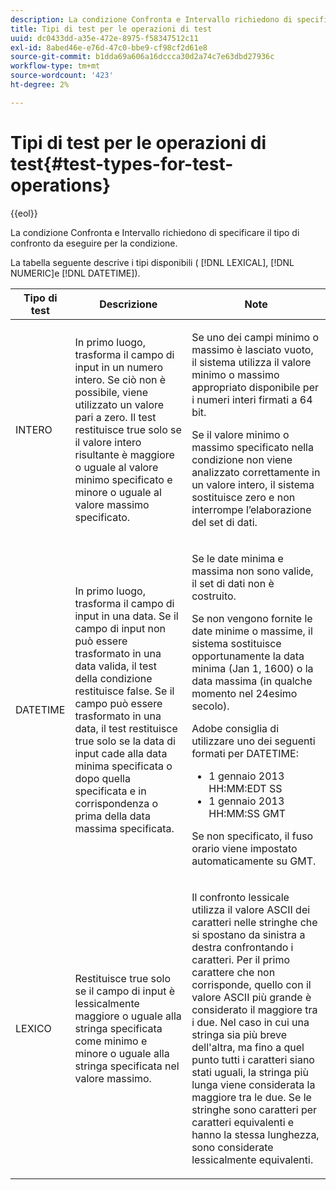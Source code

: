 ```yaml
---
description: La condizione Confronta e Intervallo richiedono di specificare il tipo di confronto da eseguire per la condizione.
title: Tipi di test per le operazioni di test
uuid: dc0433dd-a35e-472e-8975-f58347512c11
exl-id: 8abed46e-e76d-47c0-bbe9-cf98cf2d61e8
source-git-commit: b1dda69a606a16dccca30d2a74c7e63dbd27936c
workflow-type: tm+mt
source-wordcount: '423'
ht-degree: 2%

---
```


# Tipi di test per le operazioni di test{#test-types-for-test-operations}

{{eol}}

La condizione Confronta e Intervallo richiedono di specificare il tipo di confronto da eseguire per la condizione.

La tabella seguente descrive i tipi disponibili ( [!DNL LEXICAL], [!DNL NUMERIC]e [!DNL DATETIME]).

<table id="table_1B3AD8BDF0414D0AB8EE0E6D1B53E2CE"> 
 <thead> 
  <tr> 
   <th colname="col1" class="entry"> Tipo di test </th> 
   <th colname="col2" class="entry"> Descrizione </th> 
   <th colname="col3" class="entry"> Note </th> 
  </tr> 
 </thead>
 <tbody> 
  <tr> 
   <td colname="col1"> <p><span class="wintitle"> INTERO</span> </p> </td> 
   <td colname="col2"> <p>In primo luogo, trasforma il campo di input in un numero intero. Se ciò non è possibile, viene utilizzato un valore pari a zero. Il test restituisce true solo se il valore intero risultante è maggiore o uguale al valore minimo specificato e minore o uguale al valore massimo specificato. </p> </td> 
   <td colname="col3"> <p>Se uno dei campi minimo o massimo è lasciato vuoto, il sistema utilizza il valore minimo o massimo appropriato disponibile per i numeri interi firmati a 64 bit. </p> <p> Se il valore minimo o massimo specificato nella condizione non viene analizzato correttamente in un valore intero, il sistema sostituisce zero e non interrompe l’elaborazione del set di dati. </p> </td> 
  </tr> 
  <tr> 
   <td colname="col1"> <p><span class="wintitle"> DATETIME</span> </p> </td> 
   <td colname="col2"> <p>In primo luogo, trasforma il campo di input in una data. Se il campo di input non può essere trasformato in una data valida, il test della condizione restituisce false. Se il campo può essere trasformato in una data, il test restituisce true solo se la data di input cade alla data minima specificata o dopo quella specificata e in corrispondenza o prima della data massima specificata. </p> </td> 
   <td colname="col3"> <p>Se le date minima e massima non sono valide, il set di dati non è costruito. </p> <p> Se non vengono fornite le date minime o massime, il sistema sostituisce opportunamente la data minima (Jan 1, 1600) o la data massima (in qualche momento nel 24esimo secolo). </p> <p> Adobe consiglia di utilizzare uno dei seguenti formati per <span class="wintitle"> DATETIME</span>: </p> 
    <ul id="ul_44F469CC5D974382AF70D7B1975CF077"> 
     <li id="li_DB5FD4AFD6B34436ACD7C13282F64956"> 1 gennaio 2013 HH:MM:EDT SS </li> 
     <li id="li_307580C3F97D495BB16F1212DB38CE37"> 1 gennaio 2013 HH:MM:SS GMT </li> 
    </ul> <p> Se non specificato, il fuso orario viene impostato automaticamente su GMT. </p> </td> 
  </tr> 
  <tr> 
   <td colname="col1"> <p><span class="wintitle"> LEXICO</span> </p> </td> 
   <td colname="col2"> <p>Restituisce true solo se il campo di input è lessicalmente maggiore o uguale alla stringa specificata come minimo e minore o uguale alla stringa specificata nel valore massimo. </p> </td> 
   <td colname="col3"> <p>Il confronto lessicale utilizza il valore ASCII dei caratteri nelle stringhe che si spostano da sinistra a destra confrontando i caratteri. Per il primo carattere che non corrisponde, quello con il valore ASCII più grande è considerato il maggiore tra i due. Nel caso in cui una stringa sia più breve dell'altra, ma fino a quel punto tutti i caratteri siano stati uguali, la stringa più lunga viene considerata la maggiore tra le due. Se le stringhe sono caratteri per caratteri equivalenti e hanno la stessa lunghezza, sono considerate lessicalmente equivalenti. </p> </td> 
  </tr> 
 </tbody> 
</table>

